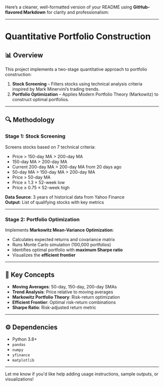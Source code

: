 Here’s a cleaner, well-formatted version of your README using **GitHub-flavored Markdown** for clarity and professionalism:

---

# **Quantitative Portfolio Construction**

## 📊 Overview  
This project implements a two-stage quantitative approach to portfolio construction:

1. **Stock Screening** – Filters stocks using technical analysis criteria inspired by Mark Minervini’s trading trends.  
2. **Portfolio Optimization** – Applies Modern Portfolio Theory (Markowitz) to construct optimal portfolios.

---

## 🔍 Methodology

### **Stage 1: Stock Screening**  
Screens stocks based on 7 technical criteria:

- Price > 150-day MA > 200-day MA  
- 150-day MA > 200-day MA  
- Current 200-day MA > 200-day MA from 20 days ago  
- 50-day MA > 150-day MA > 200-day MA  
- Price > 50-day MA  
- Price ≥ 1.3 × 52-week low  
- Price ≥ 0.75 × 52-week high  

**Data Source**: 3 years of historical data from Yahoo Finance  
**Output**: List of qualifying stocks with key metrics

---

### **Stage 2: Portfolio Optimization**  
Implements **Markowitz Mean-Variance Optimization**:

- Calculates expected returns and covariance matrix  
- Runs Monte Carlo simulation (100,000 portfolios)  
- Identifies optimal portfolio with **maximum Sharpe ratio**  
- Visualizes the **efficient frontier**

---

## 🧠 Key Concepts

- **Moving Averages**: 50-day, 150-day, 200-day SMAs  
- **Trend Analysis**: Price relative to moving averages  
- **Markowitz Portfolio Theory**: Risk-return optimization  
- **Efficient Frontier**: Optimal risk-return combinations  
- **Sharpe Ratio**: Risk-adjusted return metric

---

## ⚙️ Dependencies

- Python 3.8+  
- `pandas`  
- `numpy`  
- `yfinance`  
- `matplotlib`

---

Let me know if you'd like help adding usage instructions, sample outputs, or visualizations!
